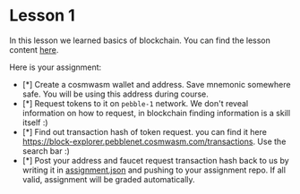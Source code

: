 # Lesson 1

In this lesson we learned basics of blockchain. You can find the lesson content [here](https://docs.cosmwasm.com/dev-academy/intro).

Here is your assignment:

- [*] Create a cosmwasm wallet and address. Save mnemonic somewhere safe. You will be using this address during 
  course.
- [*] Request tokens to it on `pebble-1` network. We don't reveal information on how to request, in blockchain 
  finding information is a skill itself :)
- [*] Find out transaction hash of token request. you can find it here
  https://block-explorer.pebblenet.cosmwasm.com/transactions. Use the search bar :)
- [*] Post your address and faucet request transaction hash back to us by writing it in [assignment.json](assignment.json) 
  and pushing to your assignment repo. If all valid, assignment will be graded automatically.
